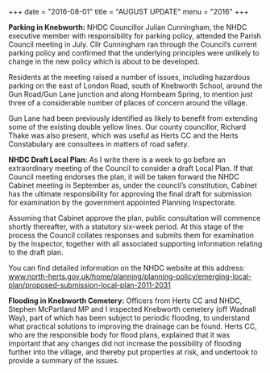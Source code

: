 +++
date = "2016-08-01"
title = "AUGUST UPDATE"
menu = "2016"
+++


**Parking in Knebworth:** NHDC Councillor Julian Cunningham, the NHDC
executive member with responsibility for parking policy, attended the
Parish Council meeting in July. Cllr Cunningham ran through the
Council’s current parking policy and confirmed that the underlying
principles were unlikely to change in the new policy which is about to
be developed.

Residents at the meeting raised a number of issues, including hazardous
parking on the east of London Road, south of Knebworth School, around
the Gun Road/Gun Lane junction and along Hornbeam Spring, to mention
just three of a considerable number of places of concern around the
village.

Gun Lane had been previously identified as likely to benefit from
extending some of the existing double yellow lines. Our county
councillor, Richard Thake was also present, which was useful as Herts CC
and the Herts Constabulary are consultees in matters of road safety.

**NHDC Draft Local Plan:** As I write there is a week to go before an
extraordinary meeting of the Council to consider a draft Local Plan. If
that Council meeting endorses the plan, it will be taken forward the
NHDC Cabinet meeting in September as, under the council’s constitution,
Cabinet has the ultimate responsibility for approving the final draft
for submission for examination by the government appointed Planning
Inspectorate.

Assuming that Cabinet approve the plan, public consultation will
commence shortly thereafter, with a statutory six-week period. At this
stage of the process the Council collates responses and submits them for
examination by the Inspector, together with all associated supporting
information relating to the draft plan.

You can find detailed information on the NHDC website at this address:
www.north-herts.gov.uk/home/planning/planning-policy/emerging-local-plan/proposed-submission-local-plan-2011-2031

**Flooding in Knebworth Cemetery:** Officers from Herts CC and NHDC,
Stephen McPartland MP and I inspected Knebworth cemetery (off Wadnall
Way), part of which has been subject to periodic flooding, to understand
what practical solutions to improving the drainage can be found. Herts
CC, who are the responsible body for flood plans, explained that it was
important that any changes did not increase the possibility of flooding
further into the village, and thereby put properties at risk, and
undertook to provide a summary of the issues.
